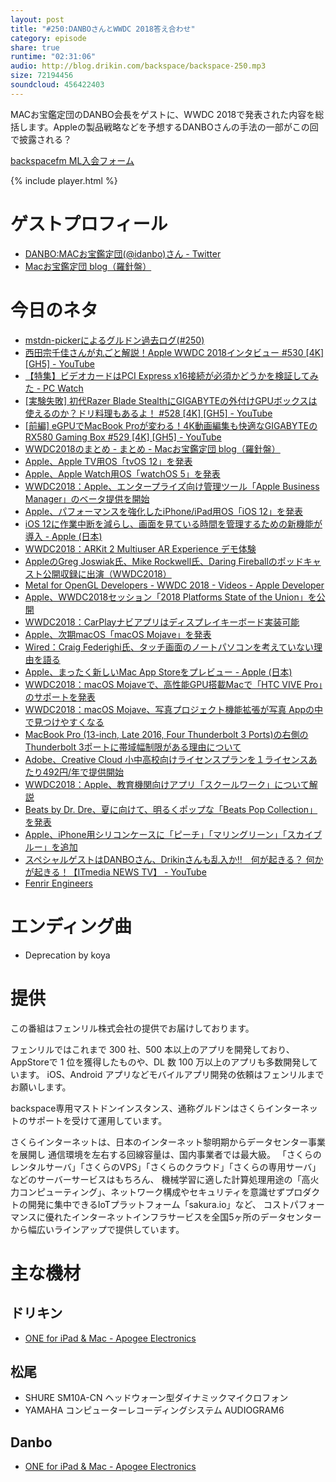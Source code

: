 ```yaml
---
layout: post
title: "#250:DANBOさんとWWDC 2018答え合わせ"
category: episode
share: true
runtime: "02:31:06"
audio: http://blog.drikin.com/backspace/backspace-250.mp3
size: 72194456
soundcloud: 456422403
---
```


MACお宝鑑定団のDANBO会長をゲストに、WWDC 2018で発表された内容を総括します。Appleの製品戦略などを予想するDANBOさんの手法の一部がこの回で披露される？

[backspacefm ML入会フォーム](http://backspace.us11.list-manage.com/subscribe?u=09c933bd3997c1d16dbed156a&id=84b6529b91)

{% include player.html %}

# ゲストプロフィール
* [DANBO:MACお宝鑑定団(@idanbo)さん - Twitter](https://twitter.com/idanbo)
* [Macお宝鑑定団 blog（羅針盤）](http://www.macotakara.jp/blog/)

# 今日のネタ
* [mstdn-pickerによるグルドン過去ログ(#250)](https://rbtnn.github.io/mstdn-picker/?instance=mstdn.guru&since_id=100172892936754339&max_id=100173514478880730)
* [西田宗千佳さんが丸ごと解説！Apple WWDC 2018インタビュー #530 [4K] [GH5] - YouTube](https://www.youtube.com/watch?v=c-kOP8EuulY)
* [【特集】ビデオカードはPCI Express x16接続が必須かどうかを検証してみた - PC Watch](https://pc.watch.impress.co.jp/docs/topic/feature/1082967.html)
* [\[実験失敗\] 初代Razer Blade StealthにGIGABYTEの外付けGPUボックスは使えるのか？ドリ料理もあるよ！ #528 \[4K\] \[GH5\] - YouTube](https://www.youtube.com/watch?v=1U6bomtFtOU)
* [\[前編\] eGPUでMacBook Proが変わる！4K動画編集も快適なGIGABYTEのRX580 Gaming Box #529 \[4K\] \[GH5\] - YouTube](https://www.youtube.com/watch?v=bL3fR7jiuwM)
* [WWDC2018のまとめ - まとめ - Macお宝鑑定団 blog（羅針盤）](http://www.macotakara.jp/blog/category-59/entry-35128.html)
* [Apple、Apple TV用OS「tvOS 12」を発表](http://www.macotakara.jp/blog/tvOS/entry-35096.html)
* [Apple、Apple Watch用OS「watchOS 5」を発表](http://www.macotakara.jp/blog/WatchOS/entry-35095.html)
* [WWDC2018：Apple、エンタープライズ向け管理ツール「Apple Business Manager」のベータ提供を開始](http://www.macotakara.jp/blog/report/entry-35122.html)
* [Apple、パフォーマンスを強化したiPhone/iPad用OS「iOS 12」を発表](http://www.macotakara.jp/blog/category-54/entry-35094.html)
* [iOS 12に作業中断を減らし、画面を見ている時間を管理するための新機能が導入 - Apple (日本)](https://www.apple.com/jp/newsroom/2018/06/ios-12-introduces-new-features-to-reduce-interruptions-and-manage-screen-time/)
* [WWDC2018：ARKit 2 Multiuser AR Experience デモ体験](http://www.macotakara.jp/blog/report/entry-35116.html)
* [AppleのGreg Joswiak氏、Mike Rockwell氏、Daring Fireballのポッドキャスト公開収録に出演（WWDC2018）](http://www.macotakara.jp/blog/news/entry-35113.html)
* [Metal for OpenGL Developers - WWDC 2018 - Videos - Apple Developer](https://developer.apple.com/videos/play/wwdc2018/604/)
* [Apple、WWDC2018セッション「2018 Platforms State of the Union」を公開](http://www.macotakara.jp/blog/news/entry-35105.html)
* [WWDC2018：CarPlayナビアプリはディスプレイキーボード実装可能](http://www.macotakara.jp/blog/report/entry-35110.html)
* [Apple、次期macOS「macOS Mojave」を発表](http://www.macotakara.jp/blog/mac_os_x/entry-35097.html)
* [Wired：Craig Federighi氏、タッチ画面のノートパソコンを考えていない理由を語る](http://www.macotakara.jp/blog/news/entry-35118.html)
* [Apple、まったく新しいMac App Storeをプレビュー - Apple (日本)](https://www.apple.com/jp/newsroom/2018/06/apple-previews-all-new-mac-app-store/)
* [WWDC2018：macOS Mojaveで、高性能GPU搭載Macで「HTC VIVE Pro」のサポートを発表](http://www.macotakara.jp/blog/news/entry-35126.html)
* [WWDC2018：macOS Mojave、写真プロジェクト機能拡張が写真 Appの中で見つけやすくなる](http://www.macotakara.jp/blog/mac_os_x/entry-35119.html)
* [MacBook Pro (13-inch, Late 2016, Four Thunderbolt 3 Ports)の右側のThunderbolt 3ポートに帯域幅制限がある理由について](http://www.macotakara.jp/blog/macintosh/entry-31196.html)
* [Adobe、Creative Cloud 小中高校向けライセンスプランを１ライセンスあたり492円/年で提供開始](http://www.macotakara.jp/blog/software/entry-35101.html)
* [WWDC2018：Apple、教育機関向けアプリ「スクールワーク」について解説](http://www.macotakara.jp/blog/report/entry-35120.html)
* [Beats by Dr. Dre、夏に向けて、明るくポップな「Beats Pop Collection」を発表](http://www.macotakara.jp/blog/Beats/entry-35104.html)
* [Apple、iPhone用シリコンケースに「ピーチ」「マリングリーン」「スカイブルー」を追加](http://www.macotakara.jp/blog/iphone/entry-35098.html)
* [スペシャルゲストはDANBOさん、Drikinさんも乱入か!!　何が起きる？ 何かが起きる！【ITmedia NEWS TV】 - YouTube](https://www.youtube.com/watch?v=xbPYjJlhSDA)
* [Fenrir Engineers](http://engineers.fenrir-inc.com/)

# エンディング曲
* Deprecation by koya

# 提供

この番組はフェンリル株式会社の提供でお届けしております。

フェンリルではこれまで 300 社、500 本以上のアプリを開発しており、AppStoreで 1 位を獲得したものや、DL 数 100 万以上のアプリも多数開発しています。
iOS、Android アプリなどモバイルアプリ開発の依頼はフェンリルまでお願いします。

backspace専用マストドンインスタンス、通称グルドンはさくらインターネットのサポートを受けて運用しています。

さくらインターネットは、日本のインターネット黎明期からデータセンター事業を展開し
通信環境を左右する回線容量は、国内事業者では最大級。
「さくらのレンタルサーバ」「さくらのVPS」「さくらのクラウド」「さくらの専用サーバ」などのサーバーサービスはもちろん、
機械学習に適した計算処理用途の「高火力コンピューティング」、ネットワーク構成やセキュリティを意識せずプロダクトの開発に集中できるIoTプラットフォーム「sakura.io」など、
コストパフォーマンスに優れたインターネットインフラサービスを全国5ヶ所のデータセンターから幅広いラインアップで提供しています。

# 主な機材

## ドリキン
* [ONE for iPad & Mac - Apogee Electronics](http://amzn.to/2DJVyyj)

## 松尾
* SHURE  SM10A-CN ヘッドウォーン型ダイナミックマイクロフォン
* YAMAHA コンピューターレコーディングシステム AUDIOGRAM6

## Danbo
* [ONE for iPad & Mac - Apogee Electronics](http://amzn.to/2DJVyyj)
